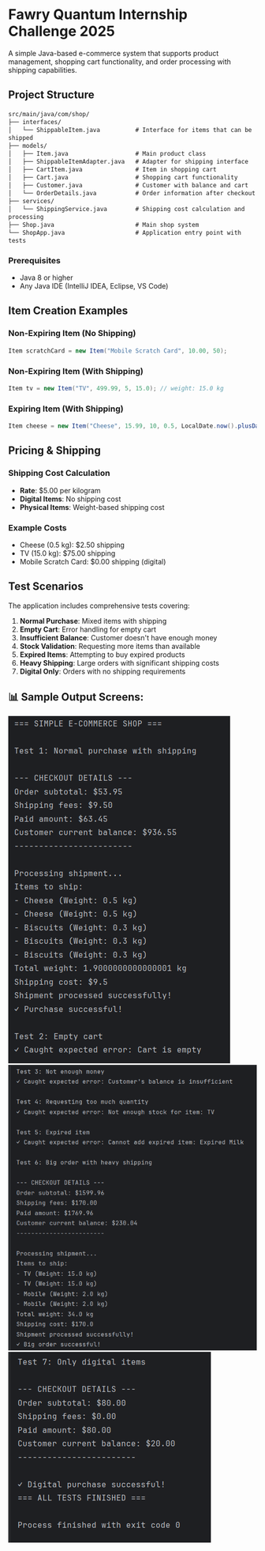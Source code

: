 # Fawry Quantum Internship Challenge 2025

A simple Java-based e-commerce system that supports product management, shopping cart functionality, and order processing with shipping capabilities.

## Project Structure

```
src/main/java/com/shop/
├── interfaces/
│   └── ShippableItem.java          # Interface for items that can be shipped
├── models/
│   ├── Item.java                   # Main product class
│   ├── ShippableItemAdapter.java   # Adapter for shipping interface
│   ├── CartItem.java               # Item in shopping cart
│   ├── Cart.java                   # Shopping cart functionality
│   ├── Customer.java               # Customer with balance and cart
│   └── OrderDetails.java           # Order information after checkout
├── services/
│   └── ShippingService.java        # Shipping cost calculation and processing
├── Shop.java                       # Main shop system
└── ShopApp.java                    # Application entry point with tests
```

### Prerequisites
- Java 8 or higher
- Any Java IDE (IntelliJ IDEA, Eclipse, VS Code)

## Item Creation Examples

### Non-Expiring Item (No Shipping)
```java
Item scratchCard = new Item("Mobile Scratch Card", 10.00, 50);
```

### Non-Expiring Item (With Shipping)
```java
Item tv = new Item("TV", 499.99, 5, 15.0); // weight: 15.0 kg
```

### Expiring Item (With Shipping)
```java
Item cheese = new Item("Cheese", 15.99, 10, 0.5, LocalDate.now().plusDays(7));
```

## Pricing & Shipping

### Shipping Cost Calculation
- **Rate**: $5.00 per kilogram
- **Digital Items**: No shipping cost
- **Physical Items**: Weight-based shipping cost

### Example Costs
- Cheese (0.5 kg): $2.50 shipping
- TV (15.0 kg): $75.00 shipping
- Mobile Scratch Card: $0.00 shipping (digital)

## Test Scenarios

The application includes comprehensive tests covering:

1. **Normal Purchase**: Mixed items with shipping
2. **Empty Cart**: Error handling for empty cart
3. **Insufficient Balance**: Customer doesn't have enough money
4. **Stock Validation**: Requesting more items than available
5. **Expired Items**: Attempting to buy expired products
6. **Heavy Shipping**: Large orders with significant shipping costs
7. **Digital Only**: Orders with no shipping requirements

## 📊 Sample Output Screens:
![Screen 1](https://github.com/Ahmed-Ramadan-Ahmed/Fawry-Challenge-E-Commerce-System-Java/blob/main/Screen%201.png?raw=true)
![Screen 2](https://github.com/Ahmed-Ramadan-Ahmed/Fawry-Challenge-E-Commerce-System-Java/blob/main/Screen%202.png?raw=true)
![Screen 2](https://github.com/Ahmed-Ramadan-Ahmed/Fawry-Challenge-E-Commerce-System-Java/blob/main/Screen%203.png?raw=true)

